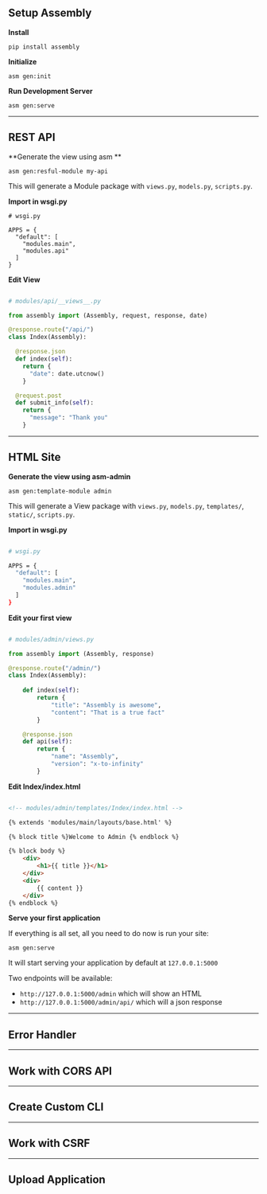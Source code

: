 
## Setup Assembly

**Install**

`pip install assembly`

**Initialize**

`asm gen:init`

**Run Development Server**

`asm gen:serve`

---

## REST API

**Generate the view using asm **

`asm gen:resful-module my-api`

This will generate a Module package with `views.py`, `models.py`, `scripts.py`.

**Import in wsgi.py**

```
# wsgi.py

APPS = {
  "default": [
    "modules.main",
    "modules.api"
  ]
}
```

**Edit View**

```python

# modules/api/__views__.py

from assembly import (Assembly, request, response, date)

@response.route("/api/")
class Index(Assembly):

  @response.json
  def index(self):
    return {
      "date": date.utcnow()
    }

  @request.post
  def submit_info(self):
    return {
      "message": "Thank you"
    }

```

---

## HTML Site

**Generate the view using asm-admin**

`asm gen:template-module admin`

This will generate a View package with `views.py`, `models.py`, `templates/`, `static/`, `scripts.py`.

**Import in wsgi.py**

```sh

# wsgi.py

APPS = {
  "default": [
    "modules.main",
    "modules.admin"
  ]
}
```

**Edit your first view**

```python

# modules/admin/views.py

from assembly import (Assembly, response)

@response.route("/admin/")
class Index(Assembly):
    
    def index(self):
        return {
            "title": "Assembly is awesome",
            "content": "That is a true fact"
        }

    @response.json
    def api(self):
        return {
            "name": "Assembly",
            "version": "x-to-infinity"
        }

```


**Edit Index/index.html**

```html

<!-- modules/admin/templates/Index/index.html -->

{% extends 'modules/main/layouts/base.html' %}

{% block title %}Welcome to Admin {% endblock %}

{% block body %}
    <div>
        <h1>{{ title }}</h1>
    </div>
    <div>
        {{ content }}
    </div>
{% endblock %}
```


**Serve your first application**

If everything is all set, all you need to do now is run your site:

```
asm gen:serve
```

It will start serving your application by default at `127.0.0.1:5000`

Two endpoints will be available:

- `http://127.0.0.1:5000/admin` which will show an HTML
- `http://127.0.0.1:5000/admin/api/` which will a json response



---

## Error Handler



---

## Work with CORS API


---

## Create Custom CLI

---

## Work with CSRF

---

## Upload Application

